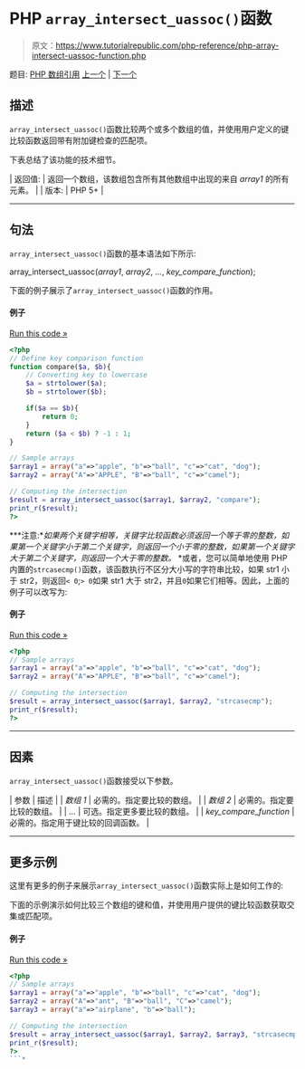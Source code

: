 # PHP `array_intersect_uassoc()`函数

> 原文：<https://www.tutorialrepublic.com/php-reference/php-array-intersect-uassoc-function.php>

题目: [PHP 数组引用](php-array-functions.php) [上一个](php-array-intersect-key-function.php) | [下一个](php-array-intersect-ukey-function.php)

## 描述

`array_intersect_uassoc()`函数比较两个或多个数组的值，并使用用户定义的键比较函数返回带有附加键检查的匹配项。

下表总结了该功能的技术细节。

| 返回值: | 返回一个数组，该数组包含所有其他数组中出现的来自 *array1* 的所有元素。 |
| 版本: | PHP 5+ |

* * *

## 句法

`array_intersect_uassoc()`函数的基本语法如下所示:

array_intersect_uassoc(*array1*, *array2*, *...*, *key_compare_function*);

下面的例子展示了`array_intersect_uassoc()`函数的作用。

#### 例子

[Run this code »](../codelab.php?topic=php&file=intersection-of-two-arrays-with-key-check-using-callback-function "Run this code to view the output")

```php
<?php
// Define key comparison function
function compare($a, $b){
    // Converting key to lowercase
    $a = strtolower($a);
    $b = strtolower($b);

    if($a == $b){
        return 0;
    }
    return ($a < $b) ? -1 : 1;
}

// Sample arrays
$array1 = array("a"=>"apple", "b"=>"ball", "c"=>"cat", "dog");
$array2 = array("A"=>"APPLE", "B"=>"ball", "c"=>"camel");

// Computing the intersection
$result = array_intersect_uassoc($array1, $array2, "compare");
print_r($result);
?>
```

 ***注意:**如果两个关键字相等，关键字比较函数必须返回一个等于零的整数，如果第一个关键字小于第二个关键字，则返回一个小于零的整数，如果第一个关键字大于第二个关键字，则返回一个大于零的整数。*  *或者，您可以简单地使用 PHP 内置的`strcasecmp()`函数，该函数执行不区分大小写的字符串比较，如果 str1 小于 str2，则返回`< 0`;`> 0`如果 str1 大于 str2，并且`0`如果它们相等。因此，上面的例子可以改写为:

#### 例子

[Run this code »](../codelab.php?topic=php&file=intersection-of-arrays-with-key-check-using-built-in-function "Run this code to view the output")

```php
<?php
// Sample arrays
$array1 = array("a"=>"apple", "b"=>"ball", "c"=>"cat", "dog");
$array2 = array("A"=>"APPLE", "B"=>"ball", "c"=>"camel");

// Computing the intersection
$result = array_intersect_uassoc($array1, $array2, "strcasecmp");
print_r($result);
?>
```

* * *

## 因素

`array_intersect_uassoc()`函数接受以下参数。

| 参数 | 描述 |
| *数组 1* | 必需的。指定要比较的数组。 |
| *数组 2* | 必需的。指定要比较的数组。 |
| *...* | 可选。指定更多要比较的数组。 |
| *key_compare_function* | 必需的。指定用于键比较的回调函数。 |

* * *

## 更多示例

这里有更多的例子来展示`array_intersect_uassoc()`函数实际上是如何工作的:

下面的示例演示如何比较三个数组的键和值，并使用用户提供的键比较函数获取交集或匹配项。

#### 例子

[Run this code »](../codelab.php?topic=php&file=intersection-of-three-arrays-with-key-check-using-callback-function "Run this code to view the output")

```php
<?php
// Sample arrays
$array1 = array("a"=>"apple", "b"=>"ball", "c"=>"cat", "dog");
$array2 = array("A"=>"ant", "B"=>"ball", "C"=>"camel");
$array3 = array("a"=>"airplane", "b"=>"ball");

// Computing the intersection
$result = array_intersect_uassoc($array1, $array2, $array3, "strcasecmp");
print_r($result);
?>
```*